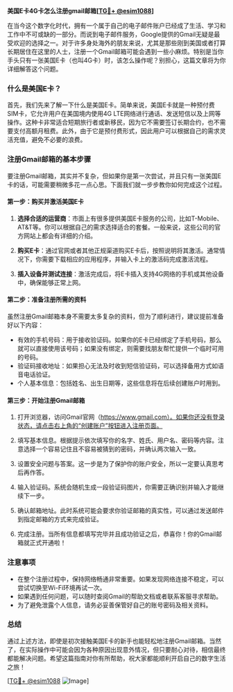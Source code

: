 **美国E卡4G卡怎么注册gmail邮箱[[TG💪+ @esim1088](https://t.me/s/esim1088)]**

在当今这个数字化时代，拥有一个属于自己的电子邮件账户已经成了生活、学习和工作中不可或缺的一部分。而说到电子邮件服务，Google提供的Gmail无疑是最受欢迎的选择之一。对于许多身处海外的朋友来说，尤其是那些刚到美国或者打算长期居住在这里的人士，注册一个Gmail邮箱可能会遇到一些小麻烦。特别是当你手头只有一张美国E卡（也叫4G卡）时，该怎么操作呢？别担心，这篇文章将为你详细解答这个问题。

### 什么是美国E卡？

首先，我们先来了解一下什么是美国E卡。简单来说，美国E卡就是一种预付费SIM卡，它允许用户在美国境内使用4G LTE网络进行通话、发送短信以及上网等操作。这种卡非常适合短期旅行者或新移民，因为它不需要签订长期合约，也不需要支付高额月租费。此外，由于它是预付费形式，因此用户可以根据自己的需求灵活充值，避免不必要的浪费。

### 注册Gmail邮箱的基本步骤

要注册Gmail邮箱，其实并不复杂，但如果你是第一次尝试，并且只有一张美国E卡的话，可能需要稍微多花一点心思。下面我们就一步步教你如何完成这个过程。

#### 第一步：购买并激活美国E卡

1. **选择合适的运营商**：市面上有很多提供美国E卡服务的公司，比如T-Mobile、AT&T等。你可以根据自己的需求选择适合的套餐。一般来说，这些公司的官方网站上都会有详细的介绍。
   
2. **购买E卡**：通过官网或者其他正规渠道购买E卡后，按照说明将其激活。通常情况下，你需要下载相应的应用程序，并输入卡上的激活码完成激活流程。

3. **插入设备并测试连接**：激活完成后，将E卡插入支持4G网络的手机或其他设备中，确保能够正常上网。

#### 第二步：准备注册所需的资料

虽然注册Gmail邮箱本身不需要太多复杂的资料，但为了顺利进行，建议提前准备好以下内容：

- 有效的手机号码：用于接收验证码。如果你的E卡已经绑定了手机号码，那么就可以直接使用该号码；如果没有绑定，则需要找朋友帮忙提供一个临时可用的号码。
- 验证码接收地址：如果担心无法及时收到短信验证码，可以选择备用方式如语音电话验证。
- 个人基本信息：包括姓名、出生日期等，这些信息将在后续创建账户时用到。

#### 第三步：开始注册Gmail邮箱

1. 打开浏览器，访问Gmail官网（https://www.gmail.com）。如果你还没有登录状态，请点击右上角的“创建账户”按钮进入注册页面。

2. 填写基本信息。根据提示依次填写你的名字、姓氏、用户名、密码等内容。注意选择一个容易记住且不容易被猜到的密码，并确认两次输入一致。

3. 设置安全问题与答案。这一步是为了保护你的账户安全，所以一定要认真思考后再作答。

4. 输入验证码。系统会随机生成一段验证码图片，你需要正确识别并输入才能继续下一步。

5. 确认邮箱地址。此时系统可能会要求你验证邮箱的真实性，可以通过发送邮件到指定邮箱的方式来完成验证。

6. 完成注册。当所有信息都填写完毕并且成功验证之后，恭喜你！你的Gmail邮箱就正式开通啦！

### 注意事项

- 在整个注册过程中，保持网络畅通非常重要。如果发现网络连接不稳定，可以尝试切换至Wi-Fi环境再试一次。
- 如果遇到任何问题，可以随时查阅Gmail的帮助文档或者联系客服寻求帮助。
- 为了避免泄露个人信息，请务必妥善保管好自己的账号密码及相关资料。

### 总结

通过上述方法，即使是初次接触美国E卡的新手也能轻松地注册Gmail邮箱。当然了，在实际操作中可能会因为各种原因出现意外情况，但只要耐心对待，相信最终都能解决问题。希望这篇指南对你有所帮助，祝大家都能顺利开启自己的数字生活之旅！

[[TG💪+ @esim1088](https://t.me/s/esim1088) ![Image](https://i.postimg.cc/4NQfJmqS/Snipaste-2025-05-13-00-14-12.png)]